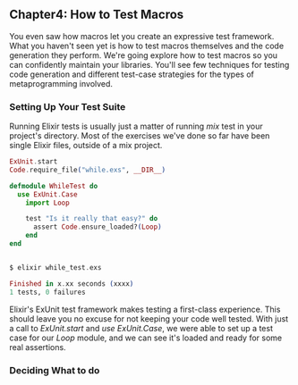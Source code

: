 ## Chapter4: How to Test Macros
You even saw how macros let you create an expressive test framework. What you haven't seen yet is how to test macros themselves and the code generation they perform. We're going explore how to test macros so you can confidently maintain your libraries. You'll see few techniques for testing code generation and different test-case strategies for the types of metaprogramming involved.

### Setting Up Your Test Suite
Running Elixir tests is usually just a matter of running _mix_ test in your project's directory. Most of the exercises we've done so far have been single Elixir files, outside of a mix project. 

```while_test_step1.exs
ExUnit.start
Code.require_file("while.exs", __DIR__)

defmodule WhileTest do 
  use ExUnit.Case
	import Loop

	test "Is it really that easy?" do 
	  assert Code.ensure_loaded?(Loop)
	end
end


$ elixir while_test.exs

Finished in x.xx seconds (xxxx)
1 tests, 0 failures
```

Elixir's ExUnit test framework makes testing a first-class experience.
This should leave you no excuse for not keeping your code well tested. With just a call to _ExUnit.start_ and _use ExUnit.Case_, we were able to set up a test case for our _Loop_ module, and we can see it's loaded and ready for some real assertions.

### Deciding What to do


